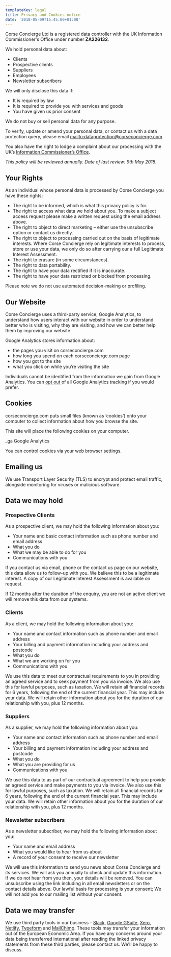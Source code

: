 ```yaml
---
templateKey: legal
title: Privacy and Cookies notice
date: '2018-05-09T15:45:00+01:00'
---
```

Corse Concierge Ltd is a registered data controller with the UK Information Commissioner's Office under number **ZA226132**.

We hold personal data about:

* Clients
* Prospective clients
* Suppliers
* Employees
* Newsletter subscribers

We will only disclose this data if:

* It is required by law
* It is required to provide you with services and goods
* You have given us prior consent

We do not buy or sell personal data for any purpose.

To verify, update or amend your personal data, or contact us with a data protection query, please email <mailto:dataprotection@corseconcierge.com>

You also have the right to lodge a complaint about our processing with the UK’s [Information Commissioner’s Office](https://ico.org.uk/).

_This policy will be reviewed annually. Date of last review: 9th May 2018._

## Your Rights

As an individual whose personal data is processed by Corse Concierge you have these rights:

* The right to be informed, which is what this privacy policy is for.
* The right to access what data we hold about you. To make a subject access request please make a written request using the email address above.
* The right to object to direct marketing – either use the unsubscribe option or contact us directly.
* The right to object to processing carried out on the basis of legitimate interests. Where Corse Concierge rely on legitimate interests to process, store or use your data, we only do so after carrying our a full Legitimate Interest Assessment.
* The right to erasure (in some circumstances).
* The right to data portability.
* The right to have your data rectified if it is inaccurate.
* The right to have your data restricted or blocked from processing.

Please note we do not use automated decision-making or profiling.

## Our Website

Corse Concierge uses a third-party service, Google Analytics, to understand how users interact with our website in order to understand better who is visiting, why they are visiting, and how we can better help them by improving our website. 

Google Analytics stores information about:

* the pages you visit on corseconcierge.com
* how long you spend on each corseconcierge.com page
* how you got to the site
* what you click on while you’re visiting the site

Individuals cannot be identified from the information we gain from Google Analytics. You can [opt out ](http://tools.google.com/dlpage/gaoptout)of all Google Analytics tracking if you would prefer. 

## Cookies

corseconcierge.com puts small files (known as ‘cookies’) onto your computer to collect information about how you browse the site.

This site will place the following cookies on your computer.

_ga      Google Analytics

You can control cookies via your web browser settings.

## Emailing us

We use Transport Layer Security (TLS) to encrypt and protect email traffic, alongside monitoring for viruses or malicious software.

## Data we may hold

### Prospective Clients

As a prospective client, we may hold the following information about you:

* Your name and basic contact information such as phone number and email address
* What you do
* What we may be able to do for you
* Communications with you

If you contact us via email, phone or the contact us page on our website, this data allow us to follow-up with you. We believe this to be a legitimate interest. A copy of our Legitimate Interest Assessment is available on request.

If 12 months after the duration of the enquiry, you are not an active client we will remove this data from our systems.

### Clients

As a client, we may hold the following information about you:

* Your name and contact information such as phone number and email address
* Your billing and payment information including your address and postcode
* What you do
* What we are working on for you
* Communications with you

We use this data to meet our contractual requirements to you in providing an agreed service and to seek payment from you via invoice. We also use this for lawful purposes, such as taxation.  We will retain all financial records for 6 years, following the end of the current financial year. This may include your data. We will retain other information about you for the duration of our relationship with you, plus 12 months. 

### Suppliers

As a supplier, we may hold the following information about you:

* Your name and contact information such as phone number and email address
* Your billing and payment information including your address and postcode
* What you do
* What you are providing for us
* Communications with you

We use this data to as part of our contractual agreement to help you provide an agreed service and make payments to you via invoice. We also use this for lawful purposes, such as taxation.  We will retain all financial records for 6 years, following the end of the current financial year. This may include your data. We will retain other information about you for the duration of our relationship with you, plus 12 months. 

### Newsletter subscribers

As a newsletter subscriber, we may hold the following information about you:

* Your name and email address
* What you would like to hear from us about
* A record of your consent to receive our newsletter

We will use this information to send you news about Corse Concierge and its services. We will ask you annually to check and update this information. If we do not hear from you then, your details will be removed. You can unsubscribe using the link including in all email newsletters or on the contact details above. Our lawful basis for processing is your consent; We will not add you to our mailing list without your consent.

## Data we may transfer

We use third party tools in our business -  [Slack](https://slack.com/privacy-policy), [Google GSuite](https://gsuite.google.co.uk/intl/en_uk/security/), [Xero](https://www.xero.com/uk/about/terms/privacy/), [Netlify](https://www.netlify.com/gdpr/), [Typeform](http://www.typeform.com/privacy-policy/) and [MailChimp](https://mailchimp.com/legal/privacy/). These tools may transfer your information out of the European Economic Area. If you have any concerns around your data being transferred international after reading the linked privacy statements from these third parties, please contact us. We'll be happy to discuss.
